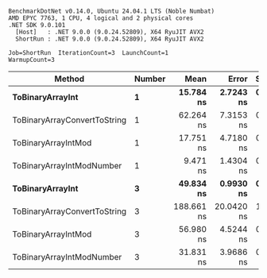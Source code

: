 ```

BenchmarkDotNet v0.14.0, Ubuntu 24.04.1 LTS (Noble Numbat)
AMD EPYC 7763, 1 CPU, 4 logical and 2 physical cores
.NET SDK 9.0.101
  [Host]   : .NET 9.0.0 (9.0.24.52809), X64 RyuJIT AVX2
  ShortRun : .NET 9.0.0 (9.0.24.52809), X64 RyuJIT AVX2

Job=ShortRun  IterationCount=3  LaunchCount=1  
WarmupCount=3  

```
| Method                       | Number | Mean       | Error      | StdDev    | Min        | Max        | Gen0   | Allocated |
|----------------------------- |------- |-----------:|-----------:|----------:|-----------:|-----------:|-------:|----------:|
| **ToBinaryArrayInt**             | **1**      |  **15.784 ns** |  **2.7243 ns** | **0.1493 ns** |  **15.658 ns** |  **15.949 ns** | **0.0019** |      **32 B** |
| ToBinaryArrayConvertToString | 1      |  62.264 ns |  7.3153 ns | 0.4010 ns |  61.875 ns |  62.676 ns | 0.0057 |      96 B |
| ToBinaryArrayIntMod          | 1      |  17.751 ns |  4.7180 ns | 0.2586 ns |  17.501 ns |  18.017 ns | 0.0019 |      32 B |
| ToBinaryArrayIntModNumber    | 1      |   9.471 ns |  1.4304 ns | 0.0784 ns |   9.393 ns |   9.550 ns | 0.0019 |      32 B |
| **ToBinaryArrayInt**             | **3**      |  **49.834 ns** |  **0.9930 ns** | **0.0544 ns** |  **49.774 ns** |  **49.882 ns** | **0.0057** |      **96 B** |
| ToBinaryArrayConvertToString | 3      | 188.661 ns | 20.0420 ns | 1.0986 ns | 187.763 ns | 189.886 ns | 0.0176 |     296 B |
| ToBinaryArrayIntMod          | 3      |  56.980 ns |  4.5244 ns | 0.2480 ns |  56.798 ns |  57.263 ns | 0.0057 |      96 B |
| ToBinaryArrayIntModNumber    | 3      |  31.831 ns |  3.9686 ns | 0.2175 ns |  31.596 ns |  32.026 ns | 0.0057 |      96 B |
